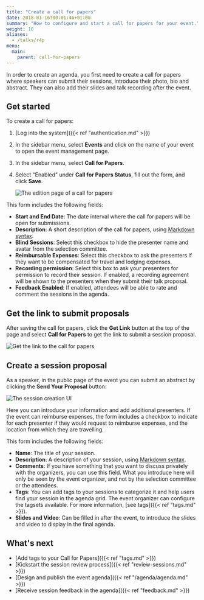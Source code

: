 ```yaml
---
title: "Create a call for papers"
date: 2018-01-16T00:01:46+01:00
summary: "How to configure and start a call for papers for your event."
weight: 10
aliases:
  - /talks/r4p
menu:
  main:
    parent: call-for-papers
---
```


In order to create an agenda, you first need to create a call for papers where speakers can submit their sessions, introduce their photo, bio and abstract. They can also add their slides and talk recording after the event.

## Get started

To create a call for papers:

1. [Log into the system]({{< ref "authentication.md" >}})
1. In the sidebar menu, select **Events** and click on the name of your event to open the event management page.
1. In the sidebar menu, select **Call for Papers**.
1. Select "Enabled" under **Call for Papers Status**, fill out the form, and click **Save**.

   ![The edition page of a call for papers](/img/screenshots/c4p/c4p-create.avif)

This form includes the following fields:

- **Start and End Date**: The date interval where the call for papers will be open for submissions.
- **Description**: A short description of the call for papers, using [Markdown syntax](https://docs.github.com/en/get-started/writing-on-github/getting-started-with-writing-and-formatting-on-github/basic-writing-and-formatting-syntax).
- **Blind Sessions**: Select this checkbox to hide the presenter name and avatar from the selection committee.
- **Reimbursable Expenses**: Select this checkbox to ask the presenters if they want to be compensated for travel and lodging expenses.
- **Recording permission**: Select this box to ask your presenters for permission to record their session. If enabled, a recording agreement will be shown to the presenters when they submit their talk proposal.
- **Feedback Enabled**: If enabled, attendees will be able to rate and comment the sessions in the agenda.

## Get the link to submit proposals

After saving the call for papers, click the **Get Link** button at the top of the page and select **Call for Papers** to get the link to submit a session proposal.

![Get the link to the call for papers](/img/screenshots/c4p/get-link.avif)

## Create a session proposal

As a speaker, in the public page of the event you can submit an abstract by clicking the **Send Your Proposal** button:

![The session creation UI](/img/screenshots/c4p/session-create.avif)

Here you can introduce your information and add additional presenters. If the event can reimburse expenses, the form includes a checkbox to indicate for each presenter if they would request to reimburse expenses, and the location from which they are travelling.

This form includes the following fields:

- **Name**: The title of your session.
- **Description**: A description of your session, using [Markdown syntax](https://docs.github.com/en/get-started/writing-on-github/getting-started-with-writing-and-formatting-on-github/basic-writing-and-formatting-syntax).
- **Comments**: If you have something that you want to discuss privately with the organizers, you can use this field. What you introduce here will only be seen by the event organizer, and not by the selection committee or the attendees.
- **Tags**: You can add tags to your sessions to categorize it and help users find your session in the agenda grid. The event organizer can configure the tagsets available. For more information, [see tags]({{< ref "tags.md" >}}).
- **Slides and Video**: Can be filled in after the event, to introduce the slides and video to display in the final agenda.

## What's next

- [Add tags to your Call for Papers]({{< ref "tags.md" >}})
- [Kickstart the session review process]({{< ref "review-sessions.md" >}})
- [Design and publish the event agenda]({{< ref "/agenda/agenda.md" >}})
- [Receive session feedback in the agenda]({{< ref "feedback.md" >}})

